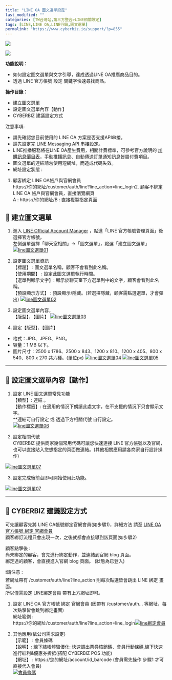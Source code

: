 ```yaml
---
title: "LINE OA 圖文選單設定"
last_modified: ""
categories: [TW台灣站,第三方整合>LINE相關設定]
tags: [LINE,LINE OA,LINE行銷,圖文選單]
permalink: "https://www.cyberbiz.io/support/?p=855"
---
```


![](https://www.cyberbiz.io/support/wp-content/uploads/適用站別.png)

[![](https://www.cyberbiz.io/support/wp-content/uploads/台灣站.png)](https://www.cyberbiz.io/support/?page_id=2490)

**功能說明：**  

* 如何設定圖文選單與文字引導，達成透過LINE OA推廣商品目的。
* 透過 LINE 官方帳號 設定 關鍵字快速尋找商品。

**操作目錄：**

* 建立圖文選單
* 設定圖文選單內容【動作】
* CYBERBIZ 建議設定方式

注意事項:  

* 請先確認您目前使用的 LINE OA 方案是否支援API串接。
* 請先設定完 [LINE Messaging API 串接設定](https://www.cyberbiz.io/support/?p=706)。
* LINE推播服務將在LINE OA產生費用，相關計費標準，可參考官方說明的 [加購訊息價目表](https://tw.linebiz.com/service/account-solutions/line-official-account/)，手動推播訊息、自動傳送訂單通知訊息皆屬付費項目。 
* 圖文選單的連結請勿使用短網址，而造成代碼失效。
* 網址設定狀態 : 
1. 顧客綁定 LINE OA帳戶與官網會員  
https://你的網址/customer/auth/line?line_action=line_login2. 顧客不綁定LINE OA 帳戶與官網會員，直接瀏覽網頁  
A : https://你的網址/B : 直接複製指定頁面



## 📌 建立圖文選單



1. 進入 [LINE Official Account Manager](https://tw.linebiz.com/login/) ，點進「LINE 官方帳號管理頁面」後選擇官方帳號，  
左側選單選擇「聊天室相關」→「圖文選單」，點選「建立圖文選單」  
[![line圖文選單01](https://www.cyberbiz.io/support/wp-content/uploads/LINE-圖文選單設定01.png)](https://www.cyberbiz.io/support/wp-content/uploads/LINE-圖文選單設定01.png)



2. 設定圖文選單資訊  
【標題】 : 圖文選單名稱，顧客不會看到此名稱。  
【使用期間】 : 設定此圖文選單執行時間。  
【選單列顯示文字】: 顯示於聊天室下方選單列中的文字，顧客會看到此名稱。  
【預設顯示方式】 : 預設顯示/隱藏。(若選擇隱藏，顧客需點選選單，才會彈出)
[![line圖文選單02](https://www.cyberbiz.io/support/wp-content/uploads/LINE-圖文選單設定02.png)](https://www.cyberbiz.io/support/wp-content/uploads/LINE-圖文選單設定02.png)



3. 設定圖文選單內容，  
【版型】、【圖片】 [![line圖文選單03](https://www.cyberbiz.io/support/wp-content/uploads/LINE-圖文選單設定03.png)](https://www.cyberbiz.io/support/wp-content/uploads/LINE-圖文選單設定03.png)



4. 設定【版型】、【圖片】 
* 格式：JPG、JPEG、PNG。
* 容量：1 MB 以下。
* 圖片尺寸：2500 x 1786、2500 x 843、1200 x 810、1200 x 405、800 x 540、800 x 270 共六種。(單位px)
[![line圖文選單04](https://www.cyberbiz.io/support/wp-content/uploads/LINE-圖文選單設定04.png)](https://www.cyberbiz.io/support/wp-content/uploads/LINE-圖文選單設定04.png) [![line圖文選單05](https://www.cyberbiz.io/support/wp-content/uploads/LINE-圖文選單設定05.png)](https://www.cyberbiz.io/support/wp-content/uploads/LINE-圖文選單設定05.png)

* * *



## 📌 設定圖文選單內容【動作】



1. 設定 LINE 圖文選單常見功能  
【類型】: 連結 。  
【動作標籤】: 在適用的情況下朗讀此處文字，在不支援的情況下只會顯示文字。  
**連結可自行設定 或 透過下方相關代號 自行設定。  
[![line圖文選單06](https://www.cyberbiz.io/support/wp-content/uploads/LINE-圖文選單設定06.png)](https://www.cyberbiz.io/support/wp-content/uploads/LINE-圖文選單設定06.png)



2. 設定相關代號  
CYBERBIZ 提供商家幾個常用代碼可讓您快速連接 LINE 官方帳號以及官網，  
也可以直接貼入您想指定的頁面做連結。(其他相關應用請各商家自行設計操作)  

[![line圖文選單07](https://www.cyberbiz.io/support/wp-content/uploads/LINE-圖文選單設定07.png)](https://www.cyberbiz.io/support/wp-content/uploads/LINE-圖文選單設定07.png)



3. 設定完成後前台即可開始使用此功能。  

[![line圖文選單07](https://www.cyberbiz.io/support/wp-content/uploads/LINE-圖文選單設定07-1.png)](https://www.cyberbiz.io/support/wp-content/uploads/LINE-圖文選單設定07-1.png)

* * *



## 📌 CYBERBIZ 建議設定方式



可先讓顧客先將 LINE OA帳號綁定官網會員(如步驟1)，詳細方法 請至 [LINE OA 官方帳號 綁定
官網會員](https://www.cyberbiz.io/support/?p=32679)  
顧客綁訂流程只會出現一次，之後就都會直接導到該頁面(如步驟2)  

顧客點擊後 :  
尚未綁定的顧客，會先進行綁定動作，並連結到官網 blog 頁面。  
綁定過的顧客，會直接進入官網 blog 頁面。 (狀態為已登入)  

❗請注意 :  
若網址帶有 /customer/auth/line?line_action 則每次點選皆會跳出 LINE 綁定 畫面。  
所以僅需設定 LINE綁定會員 帶有上方網址即可。




1. 設定 LINE OA 官方帳號 綁定 官網會員 (因帶有 /customer/auth... 等網址，每次點擊皆會跳到綁定畫面)  
網址範例 :  
https://你的網址/customer/auth/line?line_action=line_login[![line綁定會員](https://www.cyberbiz.io/support/wp-content/uploads/LINE-圖文選單設定13.png)](https://www.cyberbiz.io/support/wp-content/uploads/LINE-圖文選單設定13.png)



2. 其他應用(依公司需求設定)  
【示範】 : 會員條碼  
【說明】: 線下結帳體驗優化: 快速調出票券核銷碼、會員行動條碼,線下快速進行紅利&優惠券折抵(搭配 CYBERBIZ POS 功能)  
【網址】 : https://您的網址/account/id_barcode (會員需先操作 步驟1 才可直接代入會員)  
[![會員條碼](https://www.cyberbiz.io/support/wp-content/uploads/LINE-圖文選單設定14.png)](https://www.cyberbiz.io/support/wp-content/uploads/LINE-圖文選單設定14.png)



